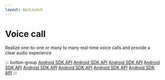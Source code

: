 ```yaml
---
layout: ApiLayout
---
```


# Voice call

Realize one-to-one or many to many real-time voice calls and provide a clear audio experience

::: button-group
[Android SDK API](https://docs.agora.io/cn/Voice/API%20Reference/java/index.html)
[Android SDK API](https://docs.agora.io/cn/Voice/API%20Reference/java/index.html)
[Android SDK API](https://docs.agora.io/cn/Voice/API%20Reference/java/index.html)
[Android SDK API](https://docs.agora.io/cn/Voice/API%20Reference/java/index.html)
[Android SDK API](https://docs.agora.io/cn/Voice/API%20Reference/java/index.html)
[Android SDK API](https://docs.agora.io/cn/Voice/API%20Reference/java/index.html)
[Android SDK API](https://docs.agora.io/cn/Voice/API%20Reference/java/index.html)
[Android SDK API](https://docs.agora.io/cn/Voice/API%20Reference/java/index.html)
:::
